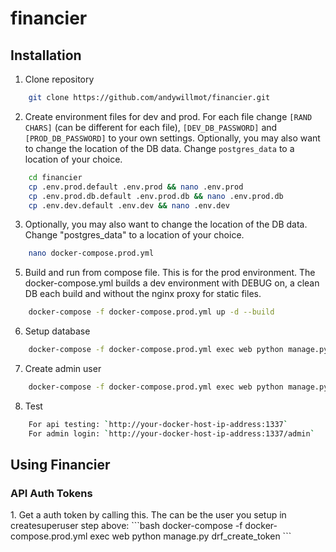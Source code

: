 # financier

<h2>Installation</h2>

1. Clone repository
```bash
    git clone https://github.com/andywillmot/financier.git
```
2. Create environment files for dev and prod. For each file change `[RAND CHARS]` (can be different for each file), `[DEV_DB_PASSWORD]` and `[PROD_DB_PASSWORD]` to your own settings. Optionally, you may also want to change the location of the DB data.  Change `postgres_data` to a location of your choice. 
```bash
    cd financier
    cp .env.prod.default .env.prod && nano .env.prod
    cp .env.prod.db.default .env.prod.db && nano .env.prod.db
    cp .env.dev.default .env.dev && nano .env.dev
```
3. Optionally, you may also want to change the location of the DB data.  Change "postgres_data" to a location of your choice.
```bash
    nano docker-compose.prod.yml
```
5. Build and run from compose file.  This is for the prod environment.  The docker-compose.yml builds a dev environment with DEBUG on, a clean DB each build and without the nginx proxy for static files.
```bash
    docker-compose -f docker-compose.prod.yml up -d --build
```
6. Setup database
```bash
    docker-compose -f docker-compose.prod.yml exec web python manage.py migrate
```
7. Create admin user
```bash
    docker-compose -f docker-compose.prod.yml exec web python manage.py createsuperuser
```
8. Test
```bash
    For api testing: `http://your-docker-host-ip-address:1337`
    For admin login: `http://your-docker-host-ip-address:1337/admin`
```

<h2>Using Financier</h2>

<h3>API Auth Tokens</h3>
1. Get a auth token by calling this.  The <user> can be the user you setup in createsuperuser step above:
```bash
docker-compose -f docker-compose.prod.yml exec web python manage.py drf_create_token <user>
```

